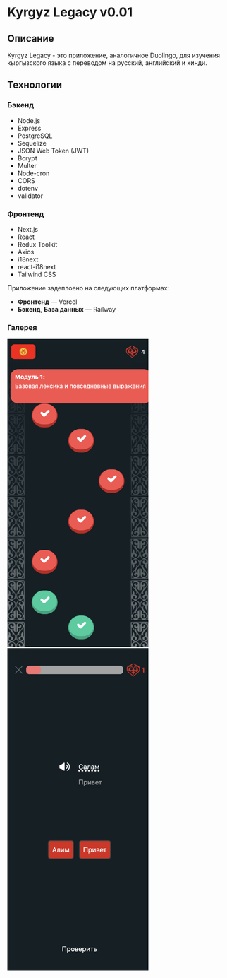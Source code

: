 # Kyrgyz Legacy v0.01

## Описание

Kyrgyz Legacy - это приложение, аналогичное Duolingo, для изучения кыргызского языка с переводом на русский, английский и хинди.

## Технологии

### Бэкенд

- Node.js
- Express
- PostgreSQL
- Sequelize
- JSON Web Token (JWT)
- Bcrypt
- Multer
- Node-cron
- CORS
- dotenv
- validator

### Фронтенд

- Next.js
- React
- Redux Toolkit
- Axios
- i18next
- react-i18next
- Tailwind CSS

Приложение задеплоено на следующих платформах:

- **Фронтенд** — Vercel
- **Бэкенд, База данных** — Railway

### Галерея

<img src="./frontend/public/mainMini.png" width="320"/>
<img src="./frontend/public/levelMini.png" width="320"/>